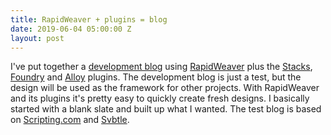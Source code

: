 ```yaml
---
title: RapidWeaver + plugins = blog
date: 2019-06-04 05:00:00 Z
layout: post
---
```


I've put together a [development blog](https://boothlabs.com/testblog/) using [RapidWeaver](https://www.realmacsoftware.com/rapidweaver/) plus the [Stacks](https://rapidweavercommunity.com/addons/plugins/stacks), [Foundry](https://rapidweavercommunity.com/addons/stacks/foundry) and [Alloy](https://rapidweavercommunity.com/addons/stacks/alloy) plugins. The development blog is just a test, but the design will be used as the framework for other projects. With RapidWeaver and its plugins it's pretty easy to quickly create fresh designs. I basically started with a blank slate and built up what I wanted. The test blog is based on [Scripting.com](http://scripting.com) and [Svbtle](http://svbtle.com).

